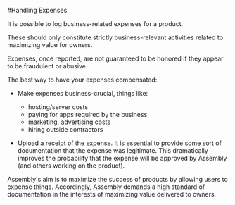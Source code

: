 #Handling Expenses

It is possible to log business-related expenses for a product.

These should only constitute strictly business-relevant activities related to maximizing value for owners.  

Expenses, once reported, are not guaranteed to be honored if they appear to be fraudulent or abusive.  

The best way to have your expenses compensated:

- Make expenses business-crucial, things like:
  - hosting/server costs
  - paying for apps required by the business
  - marketing, advertising costs
  - hiring outside contractors

- Upload a receipt of the expense.  It is essential to provide some sort of documentation that the expense was legitimate.  This dramatically improves the probability that the expense will be approved by Assembly (and others working on the product).

Assembly's aim is to maximize the success of products by allowing users to expense things.  Accordingly, Assembly demands a high standard of documentation in the interests of maximizing value delivered to owners.
